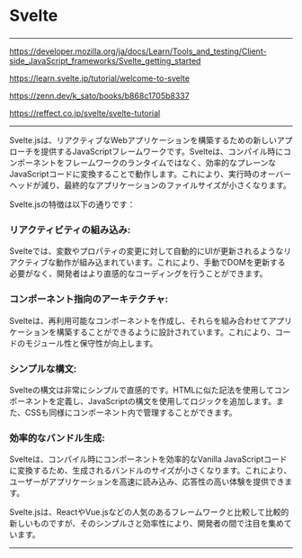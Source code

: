 
# Svelte
### 

---

https://developer.mozilla.org/ja/docs/Learn/Tools_and_testing/Client-side_JavaScript_frameworks/Svelte_getting_started

https://learn.svelte.jp/tutorial/welcome-to-svelte

https://zenn.dev/k_sato/books/b868c1705b8337

https://reffect.co.jp/svelte/svelte-tutorial

---

Svelte.jsは、リアクティブなWebアプリケーションを構築するための新しいアプローチを提供するJavaScriptフレームワークです。Svelteは、コンパイル時にコンポーネントをフレームワークのランタイムではなく、効率的なプレーンなJavaScriptコードに変換することで動作します。これにより、実行時のオーバーヘッドが減り、最終的なアプリケーションのファイルサイズが小さくなります。

Svelte.jsの特徴は以下の通りです：

### リアクティビティの組み込み: 
Svelteでは、変数やプロパティの変更に対して自動的にUIが更新されるようなリアクティブな動作が組み込まれています。これにより、手動でDOMを更新する必要がなく、開発者はより直感的なコーディングを行うことができます。
### コンポーネント指向のアーキテクチャ: 
Svelteは、再利用可能なコンポーネントを作成し、それらを組み合わせてアプリケーションを構築することができるように設計されています。これにより、コードのモジュール性と保守性が向上します。
### シンプルな構文: 
Svelteの構文は非常にシンプルで直感的です。HTMLに似た記法を使用してコンポーネントを定義し、JavaScriptの構文を使用してロジックを追加します。また、CSSも同様にコンポーネント内で管理することができます。
### 効率的なバンドル生成: 
Svelteは、コンパイル時にコンポーネントを効率的なVanilla JavaScriptコードに変換するため、生成されるバンドルのサイズが小さくなります。これにより、ユーザーがアプリケーションを高速に読み込み、応答性の高い体験を提供できます。

Svelte.jsは、ReactやVue.jsなどの人気のあるフレームワークと比較して比較的新しいものですが、そのシンプルさと効率性により、開発者の間で注目を集めています。

---



